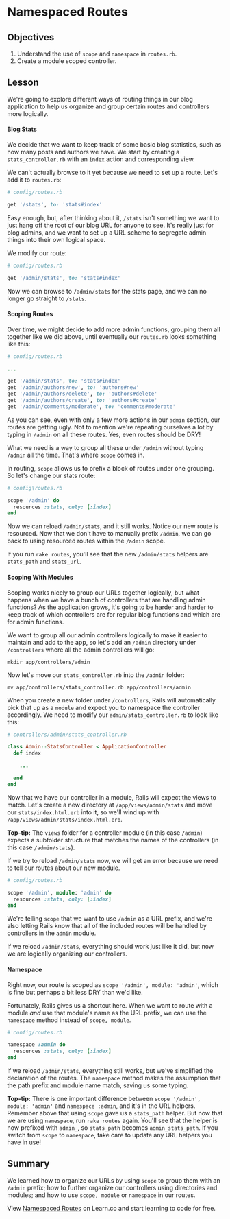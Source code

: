 # Namespaced Routes

## Objectives

1. Understand the use of `scope` and `namespace` in `routes.rb`.
2. Create a module scoped controller.

## Lesson

We're going to explore different ways of routing things in our blog application
to help us organize and group certain routes and controllers more logically.

#### Blog Stats

We decide that we want to keep track of some basic blog statistics, such as how
many posts and authors we have. We start by creating a `stats_controller.rb`
with an `index` action and corresponding view.
 
We can't actually browse to it yet because we need to set up a route. Let's add it to `routes.rb`:

```ruby
# config/routes.rb

get '/stats', to: 'stats#index'
```

Easy enough, but, after thinking about it, `/stats` isn't something we want to
just hang off the root of our blog URL for anyone to see. It's really just for
blog admins, and we want to set up a URL scheme to segregate admin things into
their own logical space.

We modify our route:

```ruby
# config/routes.rb

get '/admin/stats', to: 'stats#index'
```

Now we can browse to `/admin/stats` for the stats page, and we can no longer go
straight to `/stats`.

#### Scoping Routes

Over time, we might decide to add more admin functions, grouping them all
together like we did above, until eventually our `routes.rb` looks something
like this:

```ruby
# config/routes.rb

...

get '/admin/stats', to: 'stats#index'
get '/admin/authors/new', to: 'authors#new'
get '/admin/authors/delete', to: 'authors#delete'
get '/admin/authors/create', to: 'authors#create'
get '/admin/comments/moderate', to: 'comments#moderate'
```

As you can see, even with only a few more actions in our `admin` section, our
routes are getting ugly. Not to mention we're repeating ourselves a lot by
typing in `/admin` on all these routes. Yes, even routes should be DRY!

What we need is a way to group all these under `/admin` without typing `/admin`
all the time. That's where `scope` comes in.

In routing, `scope` allows us to prefix a block of routes under one grouping. So
let's change our stats route:

```ruby
# config\routes.rb

scope '/admin' do
  resources :stats, only: [:index]
end
```

Now we can reload `/admin/stats`, and it still works. Notice our new route is
resourced. Now that we don't have to manually prefix `/admin`, we can go back to
using resourced routes within the `/admin` scope.

If you run `rake routes`, you'll see that the new `/admin/stats` helpers are
`stats_path` and `stats_url`.

#### Scoping With Modules

Scoping works nicely to group our URLs together logically, but what happens when
we have a bunch of controllers that are handling admin functions? As the
application grows, it's going to be harder and harder to keep track of which
controllers are for regular blog functions and which are for admin functions.

We want to group all our admin controllers logically to make it easier to
maintain and add to the app, so let's add an `/admin` directory under
`/controllers` where all the admin controllers will go:

`mkdir app/controllers/admin`

Now let's move our `stats_controller.rb` into the `/admin` folder:

`mv app/controllers/stats_controller.rb app/controllers/admin`

When you create a new folder under `/controllers`, Rails will automatically pick
that up as a `module` and expect you to namespace the controller accordingly. We
need to modify our `admin/stats_controller.rb` to look like this:

```ruby
# controllers/admin/stats_controller.rb

class Admin::StatsController < ApplicationController
  def index

    ...

  end
end
```

Now that we have our controller in a module, Rails will expect the views to
match. Let's create a new directory at `/app/views/admin/stats` and move our
`stats/index.html.erb` into it, so we'll wind up with
`/app/views/admin/stats/index.html.erb`.

**Top-tip:** The `views` folder for a controller module (in this case `/admin`) expects a
subfolder structure that matches the names of the controllers (in this case
`/admin/stats`).

If we try to reload `/admin/stats` now, we will get an error because we need to
tell our routes about our new module.

```ruby
# config/routes.rb

scope '/admin', module: 'admin' do
  resources :stats, only: [:index]
end
```

We're telling `scope` that we want to use `/admin` as a URL prefix, and we're
also letting Rails know that all of the included routes will be handled by
controllers in the `admin` module.

If we reload `/admin/stats`, everything should work just like it did, but now we
are logically organizing our controllers.

#### Namespace

Right now, our route is scoped as `scope '/admin', module: 'admin'`, which is
fine but perhaps a bit less DRY than we'd like.

Fortunately, Rails gives us a shortcut here. When we want to route with a module
_and_ use that module's name as the URL prefix, we can use the `namespace`
method instead of `scope, module`.

```ruby
# config/routes.rb

namespace :admin do
  resources :stats, only: [:index]
end
```

If we reload `/admin/stats`, everything still works, but we've simplified the
declaration of the routes. The `namespace` method makes the assumption that the
path prefix and module name match, saving us some typing.

**Top-tip:** There is one important difference between `scope '/admin', module: 'admin'` and
`namespace :admin`, and it's in the URL helpers. Remember above that using
`scope` gave us a `stats_path` helper. But now that we are using `namespace`,
run `rake routes` again. You'll see that the helper is now prefixed with
`admin_`, so `stats_path` becomes `admin_stats_path`. If you switch from `scope`
to `namespace`, take care to update any URL helpers you have in use!

## Summary

We learned how to organize our URLs by using `scope` to group them with an
`/admin` prefix; how to further organize our controllers using directories and
modules; and how to use `scope, module` or `namespace` in our routes.

<p data-visibility='hidden'>View <a href='https://learn.co/lessons/namespaced-routes-reading'>Namespaced Routes</a> on Learn.co and start learning to code for free.</p>
